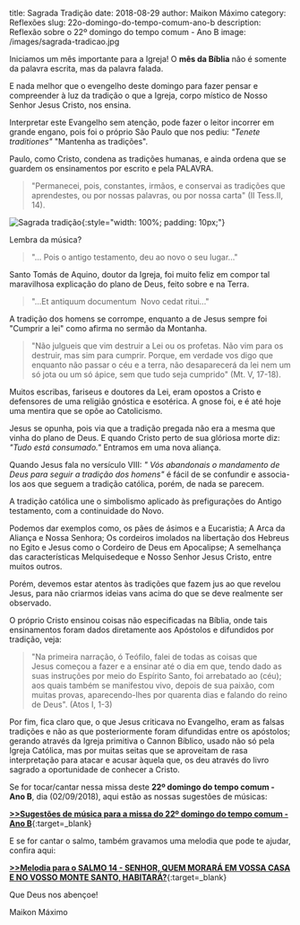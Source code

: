 title: Sagrada Tradição
date: 2018-08-29
author: Maikon Máximo
category: Reflexões
slug: 22o-domingo-do-tempo-comum-ano-b
description: Reflexão sobre o 22º domingo do tempo comum - Ano B
image: /images/sagrada-tradicao.jpg

Iniciamos um mês importante para a Igreja! O **mês da Bíblia** não é somente da palavra escrita, mas da palavra falada.

E nada melhor que o evengelho deste domingo para fazer pensar e compreender à luz da tradição o que a Igreja, corpo místico de Nosso Senhor Jesus Cristo, nos ensina.

Interpretar este Evangelho sem atenção, pode fazer o leitor incorrer em grande engano, pois foi o próprio São Paulo que nos pediu: _"Tenete traditiones"_  "Mantenha as tradições". 

Paulo, como Cristo, condena as tradições humanas, e ainda ordena que se guardem os ensinamentos por escrito e pela PALAVRA.

>"Permanecei, pois, constantes, irmãos, e conservai as tradições que aprendestes, ou por nossas palavras, ou por nossa carta" (II Tess.II, 14).

![Sagrada tradição](/images/sagrada-tradicao.jpg){:style="width: 100%; padding: 10px;"}

Lembra da música?

>"... Pois o antigo testamento, deu ao novo o seu lugar..."

Santo Tomás de Aquino, doutor da Igreja, foi muito feliz em compor tal maravilhosa explicação do plano de Deus, feito sobre e na Terra.

>"...Et antiquum documentum 
Novo cedat ritui..."

A tradição dos homens se corrompe, enquanto a de Jesus sempre foi "Cumprir a lei" como afirma no sermão da Montanha.

>"Não julgueis que vim destruir a Lei ou os profetas. Não vim para os destruir, mas sim para cumprir. Porque, em verdade vos digo que enquanto não passar o céu e a terra, não desaparecerá da lei nem um só jota ou um só ápice, sem que tudo seja cumprido" (Mt. V, 17-18).

Muitos escribas, fariseus e doutores da Lei, eram opostos a Cristo e defensores de uma religião gnóstica e esotérica. 
A gnose foi, e é até hoje uma mentira que se opõe ao Catolicismo.

Jesus se opunha, pois via que a tradição pregada não era a mesma que vinha do plano de Deus. E quando Cristo perto de sua glóriosa morte diz: _"Tudo está consumado."_ Entramos em uma nova aliança.

Quando Jesus fala no versículo VIII:
_" Vós abandonais o mandamento de Deus para seguir a tradição dos homens"_ é fácil de se confundir e associa-los aos que seguem a tradição católica, porém, de nada se parecem.

A tradição católica une o simbolismo aplicado às prefigurações do Antigo testamento, com a continuidade do Novo. 

Podemos dar exemplos como, os pães de ásimos e a Eucaristia; A Arca da Aliança e Nossa Senhora; Os cordeiros imolados na libertação dos Hebreus no Egito e Jesus como o Cordeiro de Deus em Apocalipse; A semelhança das características Melquisedeque e Nosso Senhor Jesus Cristo, entre muitos outros. 

Porém, devemos estar atentos às tradições que fazem jus ao que revelou Jesus, para não criarmos ideias vans acima do que se deve realmente ser observado.

O próprio Cristo ensinou coisas não especificadas na Bíblia, onde tais ensinamentos foram dados diretamente aos Apóstolos e difundidos por tradição, veja:

>"Na primeira narração, ó Teófilo, falei de todas as coisas que Jesus começou a fazer e a ensinar até o dia em que, tendo dado as suas instruções por meio do Espírito Santo, foi arrebatado ao (céu); aos quais também se manifestou vivo, depois de sua paixão, com muitas provas, aparecendo-lhes por quarenta dias e falando do reino de Deus". (Atos I, 1-3)

Por fim, fica claro que, o que Jesus criticava no Evangelho, eram as falsas tradições e não as que posteriormente foram difundidas entre os apóstolos; gerando através da Igreja primitiva o Cannon Bíblico, usado não só pela Igreja Católica, mas por muitas seitas que se aproveitam de rasa interpretação para atacar e acusar àquela que, os deu através do livro sagrado a oportunidade de conhecer a Cristo. 

Se for tocar/cantar nessa missa deste **22º domingo do tempo comum - Ano B**, dia (02/09/2018),
aqui estão as nossas sugestões de músicas:

[**>>Sugestões de música para a missa do 22º domingo do tempo comum - Ano B**](https://musicasparamissa.com.br/sugestoes-para/22o-domingo-do-tempo-comum-ano-b/){:target=\_blank}

E se for cantar o salmo, também gravamos uma melodia que pode te ajudar, confira aqui:

[**>>Melodia para o SALMO 14 - SENHOR, QUEM MORARÁ EM VOSSA CASA E NO VOSSO MONTE SANTO, HABITARÁ?**](https://musicasparamissa.com.br/musica/salmo-14-senhor-quem-morara-em-vossa-casa-e-no-vosso-monte-santo-habitara/){:target=\_blank}

Que Deus nos abençoe!

Maikon Máximo
